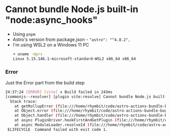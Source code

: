# Cannot bundle Node.js built-in "node:async_hooks"

- Using `pnpm`
- Astro's version from package.json - `"astro": "^4.8.2",`
- I'm using WSL2 on a Windows 11 PC
  ```bash
  ➜ uname -mprs
  Linux 5.15.146.1-microsoft-standard-WSL2 x86_64 x86_64
    ```

### Error

Just the Error part from the build step
```bash
24:37:24 [ERROR] [vite] x Build failed in 243ms
[commonjs--resolver] [plugin vite:resolve] Cannot bundle Node.js built-in "node:async_hooks" imported from "node_modules/.pnpm/astro@4.8.2_typescript@5.4.5/node_modules/astro/dist/actions/runtime/store.js". Consider disabling ssr.noExternal or remove the built-in dependency.
  Stack trace:
    at getRollupError (file:///home/rhymbit/code/astro-actions-bundle-bug/node_modules/.pnpm/rollup@4.17.2/node_modules/rollup/dist/es/shared/parseAst.js:394:41)
    at Object.error (file:///home/rhymbit/code/astro-actions-bundle-bug/node_modules/.pnpm/rollup@4.17.2/node_modules/rollup/dist/es/shared/node-entry.js:19593:20)
    at Object.handler (file:///home/rhymbit/code/astro-actions-bundle-bug/node_modules/.pnpm/vite@5.2.11/node_modules/vite/dist/node/chunks/dep-cNe07EU9.js:67676:19)
    at async PluginDriver.hookFirstAndGetPlugin (file:///home/rhymbit/code/astro-actions-bundle-bug/node_modules/.pnpm/rollup@4.17.2/node_modules/rollup/dist/es/shared/node-entry.js:19678:28)
    at async ModuleLoader.resolveId (file:///home/rhymbit/code/astro-actions-bundle-bug/node_modules/.pnpm/rollup@4.17.2/node_modules/rollup/dist/es/shared/node-entry.js:18762:15)
 ELIFECYCLE  Command failed with exit code 1.
```